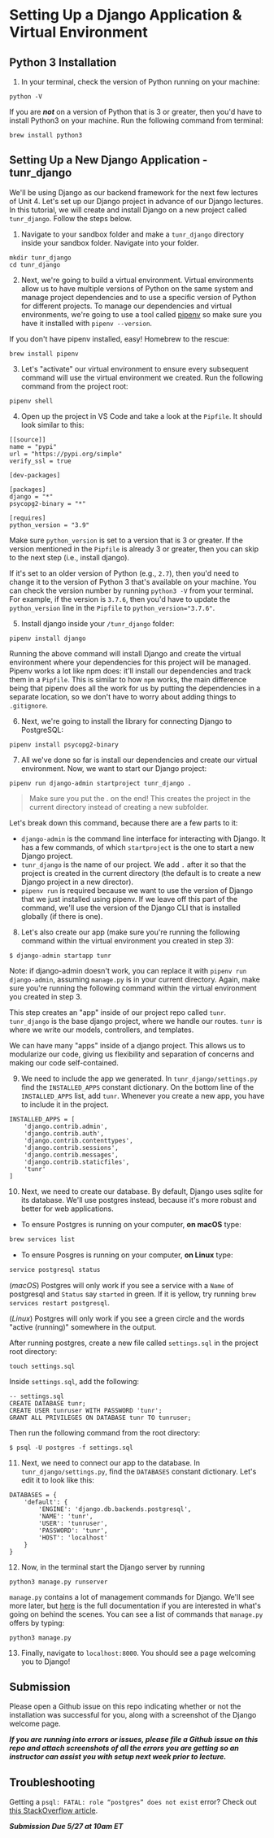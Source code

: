 #  Setting Up a Django Application & Virtual Environment

## Python 3 Installation

1. In your terminal, check the version of Python running on your machine:

  ```
  python -V
  ```

  If you are **_not_** on a version of Python that is 3 or greater, then you'd have to install Python3 on your machine. Run the following command from terminal:
  ```
  brew install python3
  ```

## Setting Up a New Django Application - tunr_django

We'll be using Django as our backend framework for the next few lectures of Unit 4. Let's set up our Django project in advance of our Django lectures. In this tutorial, we will create and install Django on a new project called `tunr_django`. Follow the steps below.

1. Navigate to your sandbox folder and make a `tunr_django` directory inside your sandbox folder. Navigate into your folder.

  ```
  mkdir tunr_django
  cd tunr_django
  ```

2. Next, we're going to build a virtual environment. Virtual environments allow us to have multiple versions of Python on the same system and manage project dependencies and to use a specific version of Python for different projects. To manage our dependencies and virtual environments, we're going to use a tool called [pipenv](https://pipenv.readthedocs.io/) so make sure you have it installed with `pipenv --version`.

  If you don't have pipenv installed, easy! Homebrew to the rescue:

  ```
  brew install pipenv
```

3. Let's "activate" our virtual environment to ensure every subsequent command will use the virtual environment we created. Run the following command from the project root:

  ```
  pipenv shell
  ```

4. Open up the project in VS Code and take a look at the `Pipfile`. It should look similar to this:

  ```
  [[source]]
  name = "pypi"
  url = "https://pypi.org/simple"
  verify_ssl = true

  [dev-packages]

  [packages]
  django = "*"
  psycopg2-binary = "*"

  [requires]
  python_version = "3.9"
  ```

  Make sure `python_version` is set to a version that is 3 or greater. If the version mentioned in the `Pipfile` is already 3 or greater, then you can skip to the next step (i.e., install django).
  
  If it's set to an older version of Python (e.g., `2.7`), then you'd need to change it to the version of Python 3 that's available on your machine. You can check the version number by running `python3 -V` from your terminal. For example, if the version is `3.7.6`, then you'd have to update the `python_version` line in the `Pipfile` to `python_version="3.7.6"`.

5. Install django inside your `/tunr_django` folder:

  ```
  pipenv install django
  ```

  Running the above command will install Django and create the virtual environment where your dependencies for this project will be managed. Pipenv works a lot like npm does: it'll install our dependencies and track them in a `Pipfile`. This is similar to how `npm` works, the main difference being that pipenv does all the work for us by putting the dependencies in a separate location, so we don't have to worry about adding things to `.gitignore`.

6. Next, we're going to install the library for connecting Django to PostgreSQL:

  ```
  pipenv install psycopg2-binary
  ```

7. All we've done so far is install our dependencies and create our virtual environment. Now, we want to start our Django project:

  ```
  pipenv run django-admin startproject tunr_django .
  ```

  > Make sure you put the . on the end! This creates the project in the current directory instead of creating a new subfolder.

  Let's break down this command, because there are a few parts to it:

  - `django-admin` is the command line interface for interacting with Django. It
    has a few commands, of which `startproject` is the one to start a new Django
    project.
  - `tunr_django` is the name of our project. We add `.` after it so that the
    project is created in the current directory (the default is to create a new
    Django project in a new director).
  - `pipenv run` is required because we want to use the version of Django that we
    just installed using pipenv. If we leave off this part of the command, we'll
    use the version of the Django CLI that is installed globally (if there is
    one).

8. Let's also create our app (make sure you're running the following command within the virtual environment you created in step 3):

  ```
  $ django-admin startapp tunr
  ```

  Note: if django-admin doesn't work, you can replace it with `pipenv run django-admin`, assuming `manage.py` is in your current directory. Again, make sure you're running the following command within the virtual environment you created in step 3.

  This step creates an "app" inside of our project repo called `tunr`. `tunr_django` is the base django project, where we handle our routes. `tunr` is where we write our models, controllers, and templates.

  We can have many "apps" inside of a django project. This allows us to modularize our code, giving us flexibility and separation of concerns and making our code self-contained.

9. We need to include the app we generated. In `tunr_django/settings.py` find the `INSTALLED_APPS` constant dictionary. On the bottom line of the `INSTALLED_APPS` list, add `tunr`. Whenever you create a new app, you have to include it in the project.

  ```
  INSTALLED_APPS = [
      'django.contrib.admin',
      'django.contrib.auth',
      'django.contrib.contenttypes',
      'django.contrib.sessions',
      'django.contrib.messages',
      'django.contrib.staticfiles',
      'tunr'
  ]
  ```

10. Next, we need to create our database. By default, Django uses sqlite for its database. We'll use postgres instead, because it's more robust and better for web applications. 

- To ensure Postgres is running on your computer, **on macOS** type:

```bash
brew services list
```

- To ensure Posgres is running on your computer, **on Linux** type:

```bash
service postgresql status
```

(_macOS_) Postgres will only work if you see a service with a `Name` of postgresql and `Status` say `started` in green. If it is yellow, try running `brew services restart postgresql`. 

(_Linux_) Postgres will only work if you see a green circle and the words
"active (running)" somewhere in the output.

After running postgres, create a new file called `settings.sql` in the project root directory:

  ```
  touch settings.sql
  ```

  Inside `settings.sql`, add the following:

  ```
  -- settings.sql
  CREATE DATABASE tunr;
  CREATE USER tunruser WITH PASSWORD 'tunr';
  GRANT ALL PRIVILEGES ON DATABASE tunr TO tunruser;
  ```

  Then run the following command from the root directory:

  ```
  $ psql -U postgres -f settings.sql
  ```

11. Next, we need to connect our app to the database. In `tunr_django/settings.py`, find the `DATABASES` constant dictionary. Let's edit it to look like this:

  ```
  DATABASES = {
      'default': {
          'ENGINE': 'django.db.backends.postgresql',
          'NAME': 'tunr',
          'USER': 'tunruser',
          'PASSWORD': 'tunr',
          'HOST': 'localhost'
      }
  }
  ```

12. Now, in the terminal start the Django server by running

  ```
  python3 manage.py runserver
  ```

  `manage.py` contains a lot of management commands for Django. We'll see more later, but [here](https://docs.djangoproject.com/en/2.1/ref/django-admin/) is the full documentation if you are interested in what's going on behind the scenes. You can see a list of commands that `manage.py` offers by typing:

  ```
  python3 manage.py
  ```


13. Finally, navigate to `localhost:8000`. You should see a page welcoming you to Django!

## Submission
Please open a Github issue on this repo indicating whether or not the installation was successful for you, along with a screenshot of the Django welcome page.
  
  **_If you are running into errors or issues, please file a Github issue on this repo and attach screenshots of all the errors you are getting so an instructor can assist you with setup next week prior to lecture._**
  
## Troubleshooting
Getting a `psql: FATAL: role “postgres” does not exist` error? Check out [this StackOverflow article](https://stackoverflow.com/questions/15301826/psql-fatal-role-postgres-does-not-exist).
  
  
***Submission Due 5/27 at 10am ET***
  
  
